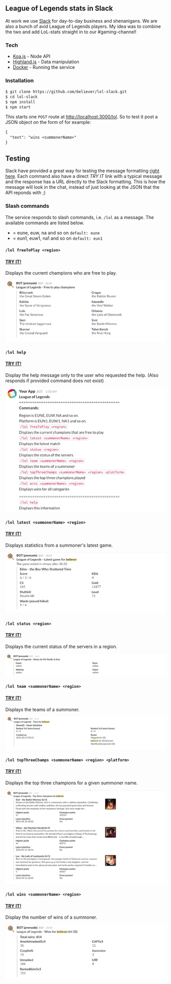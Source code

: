 ## League of Legends stats in Slack

At work we use [Slack](https://slack.com/) for day-to-day business and shenanigans. We are also a bunch of avid League of Legends players. My idea was to combine the two and add LoL-stats straight in to our #gaming-channel!

### Tech
* [Koa.js](koajs.com) - Node API
* [Highland.js](highlandjs.org) - Data manipulation
* [Docker](docker.io) - Running the service

### Installation
```
$ git clone https://github.com/believer/lol-slack.git
$ cd lol-slack
$ npm install
$ npm start
```

This starts one `POST` route at [http://localhost:3000/lol](http://localhost:3000/lol). So to test it post a JSON object on the form of for example:

```
{
  "text": "wins <summonerName>"
}
```

## Testing
Slack have provided a great way for testing the message formatting [right here](https://api.slack.com/docs/formatting/builder). Each command also have a direct *TRY IT* link with a typical message and the response has a URL directly to the Slack formatting. This is how the message will look in the chat, instead of just looking at the JSON that the API reponds with ;)

### Slash commands
The service responds to slash commands, i.e. `/lol` as a message. The available commands are listed below.

* <region> = eune, euw, na and so on `default: eune`
* <platform> = eun1, euw1, na1 and so on `default: eun1`

#### `/lol freeToPlay <region>`
#### [TRY IT!](https://api.slack.com/docs/formatting/builder?msg=%7B%22mrkdwn%22:true,%22text%22:%22*League%20of%20Legends%20-%20Free%20to%20play%20champions*%22,%22attachments%22:%5B%7B%22fields%22:%5B%7B%22title%22:%22Blitzcrank%22,%22value%22:%22the%20Great%20Steam%20Golem%22,%22short%22:true%7D,%7B%22title%22:%22Gragas%22,%22value%22:%22the%20Rabble%20Rouser%22,%22short%22:true%7D,%7B%22title%22:%22Kalista%22,%22value%22:%22the%20Spear%20of%20Vengeance%22,%22short%22:true%7D,%7B%22title%22:%22Kassadin%22,%22value%22:%22the%20Void%20Walker%22,%22short%22:true%7D,%7B%22title%22:%22Lulu%22,%22value%22:%22the%20Fae%20Sorceress%22,%22short%22:true%7D,%7B%22title%22:%22Orianna%22,%22value%22:%22the%20Lady%20of%20Clockwork%22,%22short%22:true%7D,%7B%22title%22:%22Sion%22,%22value%22:%22The%20Undead%20Juggernaut%22,%22short%22:true%7D,%7B%22title%22:%22Sivir%22,%22value%22:%22the%20Battle%20Mistress%22,%22short%22:true%7D,%7B%22title%22:%22Skarner%22,%22value%22:%22the%20Crystal%20Vanguard%22,%22short%22:true%7D,%7B%22title%22:%22Tahm%20Kench%22,%22value%22:%22the%20River%20King%22,%22short%22:true%7D%5D%7D%5D%7D)

Displays the current champions who are free to play.

![freeToPlay command](/assets/freeToPlay.png)

#### `/lol help`
#### [TRY IT!](https://api.slack.com/docs/formatting/builder?msg=%7B%22text%22%3A%22*League%20of%20Legends*%5Cn%3D%3D%3D%3D%3D%3D%3D%3D%3D%3D%3D%3D%3D%3D%3D%3D%3D%3D%3D%3D%3D%3D%3D%3D%3D%3D%3D%3D%3D%3D%3D%3D%3D%3D%3D%3D%3D%3D%3D%3D%3D%3D%3D%3D%3D%3D%5Cn*Commands%3A*%5Cn%5Cn%60%2Flol%20freeToPlay%20%3CsummonerName%3E%60%5CnDisplays%20the%20current%20champions%20that%20are%20free%20to%20play%5Cn%60%2Flol%20latest%20%3CsummonerName%3E%60%5CnDisplays%20the%20latest%20match%5Cn%60%2Flol%20status%20%3CregionSlug%3E%60%5CnDisplays%20the%20status%20of%20the%20servers.%5CnRegion%20slug%20is%20EUNE%2C%20EUW%2C%20NA%20and%20so%20on.%5Cn%60%2Flol%20team%20%3CsummonerName%3E%60%5CnDisplays%20the%20teams%20of%20a%20summoner%5Cn%60%2Flol%20topThreeChamps%20%3CsummonerName%3E%60%5CnDisplays%20the%20top%20three%20champions%20played%5Cn%60%2Flol%20wins%20%3CsummonerName%3E%60%5CnDisplays%20wins%20for%20all%20categories%5Cn%5Cn%3D%3D%3D%3D%3D%3D%3D%3D%3D%3D%3D%3D%3D%3D%3D%3D%3D%3D%3D%3D%3D%3D%3D%3D%3D%3D%3D%3D%3D%3D%3D%3D%3D%3D%3D%3D%3D%3D%3D%3D%3D%3D%3D%3D%3D%3D%5Cn%60%2Flol%20help%60%5CnDisplays%20this%20information%5Cn%22%2C%22mrkdwn%22%3Atrue%7D)

Display the help message only to the user who requested the help. (Also responds if provided command does not exist)

![help command](/assets/help.png)

#### `/lol latest <summonerName> <region>`
#### [TRY IT!](https://api.slack.com/docs/formatting/builder?msg=%7B%22mrkdwn%22%3Atrue%2C%22text%22%3A%22*League%20of%20Legends%20-%20Latest%20game%20for%20believer%20*%5CnThe%20game%20ended%20in%20_victory_%20after%2022%3A51%22%2C%22attachments%22%3A%5B%7B%22mrkdwn_in%22%3A%5B%22text%22%5D%2C%22title%22%3A%22Sivir%20-%20the%20Battle%20Mistress%22%2C%22thumb_url%22%3A%22http%3A%2F%2Fddragon.leagueoflegends.com%2Fcdn%2F5.2.1%2Fimg%2Fchampion%2FSivir.png%22%2C%22fields%22%3A%5B%7B%22title%22%3A%22Score%22%2C%22value%22%3A%225%20%2F%201%20%2F%208%22%2C%22short%22%3Atrue%7D%2C%7B%22title%22%3A%22KDA%22%2C%22value%22%3A13%2C%22short%22%3Atrue%7D%2C%7B%22title%22%3A%22CS%22%2C%22value%22%3A148%2C%22short%22%3Atrue%7D%2C%7B%22title%22%3A%22Gold%22%2C%22value%22%3A10217%2C%22short%22%3Atrue%7D%2C%7B%22title%22%3A%22Multikill%22%2C%22value%22%3A%22Single%20kill%22%2C%22short%22%3Atrue%7D%2C%7B%22title%22%3A%22Level%22%2C%22value%22%3A12%2C%22short%22%3Atrue%7D%2C%7B%22title%22%3A%22Wards%20(placed%2Fkilled)%22%2C%22value%22%3A%228%20%2F%201%22%2C%22short%22%3Atrue%7D%5D%7D%5D%7D)

Displays statistics from a summoner's latest game.

![latest command](/assets/latest.png)

#### `/lol status <region>`
#### [TRY IT!](%7B%22mrkdwn%22:true,%22text%22:%22*League%20of%20Legends%20-%20Status%20for%20EU%20Nordic%20&%20East*%22,%22attachments%22:%5B%7B%22fields%22:%5B%7B%22title%22:%22Game%22,%22value%22:%22online%22,%22short%22:true%7D,%7B%22title%22:%22Store%22,%22value%22:%22online%22,%22short%22:true%7D,%7B%22title%22:%22Website%22,%22value%22:%22online%22,%22short%22:true%7D,%7B%22title%22:%22Client%22,%22value%22:%22online%22,%22short%22:true%7D%5D%7D%5D%7D)

Displays the current status of the servers in a region.

![status command](/assets/status.png)

#### `/lol team <summonerName> <region>`
#### [TRY IT!](https://api.slack.com/docs/formatting/builder?msg=%7B%22mrkdwn%22%3Atrue%2C%22text%22%3A%22*League%20of%20Legends%20-%20Team%20for%20believer*%22%2C%22attachments%22%3A%5B%7B%22mrkdwn_in%22%3A%5B%22text%22%5D%2C%22title%22%3A%22%5BIteamS%5D%20-%20Iteam%20Solutions%22%2C%22fields%22%3A%5B%7B%22title%22%3A%22Ranked%205v5%20(wins%2Flosses)%22%2C%22value%22%3A%220%20%2F%200%22%2C%22short%22%3Atrue%7D%2C%7B%22title%22%3A%22Ranked%203v3%20(wins%2Flosses)%22%2C%22value%22%3A%220%20%2F%200%22%2C%22short%22%3Atrue%7D%2C%7B%22title%22%3A%22Created%20on%22%2C%22value%22%3A%222016-02-27%2010%3A23%22%2C%22short%22%3Atrue%7D%2C%7B%22title%22%3A%22Roster%22%2C%22value%22%3A%22Megardt%20(lvl%2030)%5Cnbeliever%20(lvl%2030)%20(Owner)%5CnWarWereDeclared%20(lvl%2030)%5Cn%22%2C%22short%22%3Atrue%7D%5D%7D%5D%7D)

Displays the teams of a summoner.

![team command](/assets/team.png)

#### `/lol topThreeChamps <summonerName> <region> <platform>`
#### [TRY IT!](https://api.slack.com/docs/formatting/builder?msg=%7B%22mrkdwn%22%3Atrue%2C%22text%22%3A%22*League%20of%20Legends%20-%20Top%20three%20champions%20for%20believer*%22%2C%22attachments%22%3A%5B%7B%22title%22%3A%22Sivir%20-%20the%20Battle%20Mistress%20(lvl%205)%22%2C%22thumb_url%22%3A%22http%3A%2F%2Fddragon.leagueoflegends.com%2Fcdn%2F5.2.1%2Fimg%2Fchampion%2FSivir.png%22%2C%22fields%22%3A%5B%7B%22value%22%3A%22Known%20as%20the%20Battle%20Mistress%2C%20Sivir%20is%20a%20mercenary%20with%20a%20ruthless%20reputation.%20Combining%20unflinching%20bravery%20with%20endless%20ambition%2C%20she%20has%20garnered%20great%20fame%20and%20fortune.%20Faced%20with%20the%20revelation%20of%20her%20mysterious%20heritage%2C%20Sivir%20must%20weigh%20her%20...%22%7D%2C%7B%22title%22%3A%22Highest%20grade%22%2C%22value%22%3A%22S%20%22%2C%22short%22%3Atrue%7D%2C%7B%22title%22%3A%22Champion%20points%22%2C%22value%22%3A106602%2C%22short%22%3Atrue%7D%2C%7B%22title%22%3A%22Latest%20playtime%22%2C%22value%22%3A%222016-04-28%2021%3A26%22%2C%22short%22%3Atrue%7D%2C%7B%22title%22%3A%22Chest%20granted%22%2C%22value%22%3A%22Yes%22%2C%22short%22%3Atrue%7D%5D%7D%2C%7B%22title%22%3A%22Viktor%20-%20the%20Machine%20Herald%20(lvl%205)%22%2C%22thumb_url%22%3A%22http%3A%2F%2Fddragon.leagueoflegends.com%2Fcdn%2F5.2.1%2Fimg%2Fchampion%2FViktor.png%22%2C%22fields%22%3A%5B%7B%22value%22%3A%22Early%20in%20life%2C%20Viktor%20discovered%20his%20passion%20for%20science%20and%20invention%2C%20particularly%20in%20the%20field%20of%20mechanical%20automation.%20He%20attended%20Zaun%27s%20prestigious%20College%20of%20Techmaturgy%20and%20led%20the%20team%20that%20constructed%20Blitzcrank%20-%20a%20scientific%20breakthrough%20...%22%7D%2C%7B%22title%22%3A%22Highest%20grade%22%2C%22value%22%3A%22A%20%22%2C%22short%22%3Atrue%7D%2C%7B%22title%22%3A%22Champion%20points%22%2C%22value%22%3A68216%2C%22short%22%3Atrue%7D%2C%7B%22title%22%3A%22Latest%20playtime%22%2C%22value%22%3A%222016-04-11%2020%3A46%22%2C%22short%22%3Atrue%7D%2C%7B%22title%22%3A%22Chest%20granted%22%2C%22value%22%3A%22No%22%2C%22short%22%3Atrue%7D%5D%7D%2C%7B%22title%22%3A%22Lux%20-%20the%20Lady%20of%20Luminosity%20(lvl%205)%22%2C%22thumb_url%22%3A%22http%3A%2F%2Fddragon.leagueoflegends.com%2Fcdn%2F5.2.1%2Fimg%2Fchampion%2FLux.png%22%2C%22fields%22%3A%5B%7B%22value%22%3A%22Born%20to%20the%20prestigious%20Crownguards%2C%20the%20paragon%20family%20of%20Demacian%20service%2C%20Luxanna%20was%20destined%20for%20greatness.%20She%20grew%20up%20as%20the%20family%27s%20only%20daughter%2C%20and%20she%20immediately%20took%20to%20the%20advanced%20education%20and%20lavish%20parties%20required%20of%20families%20as%20...%22%7D%2C%7B%22title%22%3A%22Highest%20grade%22%2C%22value%22%3A%22S%22%2C%22short%22%3Atrue%7D%2C%7B%22title%22%3A%22Champion%20points%22%2C%22value%22%3A60567%2C%22short%22%3Atrue%7D%2C%7B%22title%22%3A%22Latest%20playtime%22%2C%22value%22%3A%222016-04-15%2020%3A03%22%2C%22short%22%3Atrue%7D%2C%7B%22title%22%3A%22Chest%20granted%22%2C%22value%22%3A%22Yes%22%2C%22short%22%3Atrue%7D%5D%7D%5D%7D)

Displays the top three champions for a given summoner name.

![topThreeChamps command](/assets/topThreeChamps.png)

#### `/lol wins <summonerName> <region>`
#### [TRY IT!](https://api.slack.com/docs/formatting/builder?msg=%7B%22mrkdwn%22%3Atrue%2C%22text%22%3A%22*League%20of%20Legends%20-%20Wins%20for%20believer%20(lvl%2030)*%22%2C%22attachments%22%3A%5B%7B%22title%22%3A%22Total%20wins%3A%20416%22%2C%22fields%22%3A%5B%7B%22title%22%3A%22AramUnranked5x5%22%2C%22value%22%3A36%2C%22short%22%3Atrue%7D%2C%7B%22title%22%3A%22CAP5x5%22%2C%22value%22%3A11%2C%22short%22%3Atrue%7D%2C%7B%22title%22%3A%22CoopVsAI%22%2C%22value%22%3A18%2C%22short%22%3Atrue%7D%2C%7B%22title%22%3A%22Ascension%22%2C%22value%22%3A2%2C%22short%22%3Atrue%7D%2C%7B%22title%22%3A%22Unranked%22%2C%22value%22%3A186%2C%22short%22%3Atrue%7D%2C%7B%22title%22%3A%22URF%22%2C%22value%22%3A8%2C%22short%22%3Atrue%7D%2C%7B%22title%22%3A%22RankedSolo5x5%22%2C%22value%22%3A155%2C%22short%22%3Atrue%7D%5D%7D%5D%7D)

Display the number of wins of a summoner.

![wins command](/assets/wins.png)

